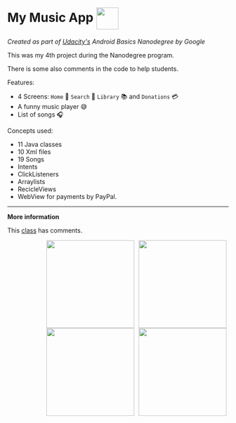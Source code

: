 My Music App <img src="https://raw.githubusercontent.com/jonathanbcsouza/mymusicapp/master/app/src/main/ic_launcher-web.png" width="50"  align="center" >
=================================

*Created as part of [Udacity's](http://udacity.com) Android Basics Nanodegree by Google*

This was my 4th project during the Nanodegree program.

There is some also comments in the code to help students.

Features:

- 4 Screens:
`Home` :iphone: `Search` :mag_right: `Library` :books: and `Donations` :credit_card: 
- A funny music player :sweat_smile:
- List of songs :headphones: 

Concepts used:

- 11 Java classes
- 10 Xml files 
- 19 Songs 
- Intents
- ClickListeners
- Arraylists
- RecicleViews
- WebView for payments by PayPal.

 ---

**More information**

This [class](https://github.com/jonathanbcsouza/mymusicapp/blob/master/app/src/main/java/com/udacity/music/PlayingScreen.java) has comments.

<img src="https://raw.githubusercontent.com/jonathanbcsouza/mymusicapp/master/screenshots/screenshot_library.png" width="200" align="right"  hspace="5">

<img src="https://raw.githubusercontent.com/jonathanbcsouza/mymusicapp/master/screenshots/screenshot_home.png" width="200" align="right" hspace="5">

<img src="https://raw.githubusercontent.com/jonathanbcsouza/mymusicapp/master/screenshots/screenshot_payment.png" width="200" align="right" hspace="5">

<img src="https://raw.githubusercontent.com/jonathanbcsouza/mymusicapp/master/screenshots/screenshot_artists.png" width="200" align="right" hspace="5">

